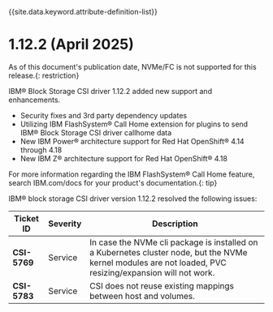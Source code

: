 
{{site.data.keyword.attribute-definition-list}}

# 1.12.2 (April 2025)

As of this document's publication date, NVMe/FC is not supported for this release.{: restriction}

IBM® Block Storage CSI driver 1.12.2 added new support and enhancements.
- Security fixes and 3rd party dependency updates
- Utilizing IBM FlashSystem® Call Home extension for plugins to send IBM® Block Storage CSI driver callhome data
- New IBM Power® architecture support for Red Hat OpenShift® 4.14 through 4.18
- New IBM Z® architecture support for Red Hat OpenShift® 4.18

For more information regarding the IBM FlashSystem® Call Home feature, search IBM.com/docs for your product's documentation.{: tip}

IBM® block storage CSI driver version 1.12.2 resolved the following issues:

|Ticket ID|Severity|Description|
|---------|--------|-----------|
|**CSI-5769**|Service|In case the NVMe cli package is installed on a Kubernetes cluster node, but the NVMe kernel modules are not loaded, PVC resizing/expansion will not work.|
|**CSI-5783**|Service|CSI does not reuse existing mappings between host and volumes.|
